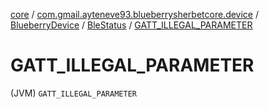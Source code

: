 [core](../../../index.md) / [com.gmail.ayteneve93.blueberrysherbetcore.device](../../index.md) / [BlueberryDevice](../index.md) / [BleStatus](index.md) / [GATT_ILLEGAL_PARAMETER](./-g-a-t-t_-i-l-l-e-g-a-l_-p-a-r-a-m-e-t-e-r.md)

# GATT_ILLEGAL_PARAMETER

(JVM) `GATT_ILLEGAL_PARAMETER`